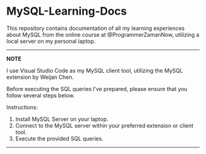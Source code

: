 # MySQL-Learning-Docs

This repository contains documentation of all my learning experiences about MySQL from the online course at @ProgrammerZamanNow, utilizing a local server on my personal laptop.

---
**NOTE**

I use Visual Studio Code as my MySQL client tool, utilizing the MySQL extension by Weijan Chen.

Before executing the SQL queries I've prepared, please ensure that you follow several steps below.

Instructions:

1. Install MySQL Server on your laptop.
2. Connect to the MySQL server within your preferred extension or client tool.
3. Execute the provided SQL queries.

---